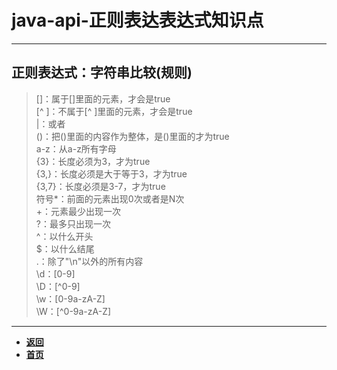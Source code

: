 # java-api-正则表达表达式知识点

---

 ## 正则表达式：字符串比较(规则)
 
 > []：属于[]里面的元素，才会是true  
[^ ]：不属于[^ ]里面的元素，才会是true  
|：或者  
()：把()里面的内容作为整体，是()里面的才为true  
a-z：从a-z所有字母  
{3}：长度必须为3，才为true  
{3,}：长度必须是大于等于3，才为true  
{3,7}：长度必须是3-7，才为true  
符号*：前面的元素出现0次或者是N次  
+：元素最少出现一次  
?：最多只出现一次  
^：以什么开头  
$：以什么结尾  
.：除了"\n"以外的所有内容  
\d：[0-9]  
\D：[^0-9]  
\w：[0-9a-zA-Z]  
\W：[^0-9a-zA-Z]  

---

- [**返回**](https://code.aliyun.com/kangxianghui/studywrod/tree/master/%E5%A4%A7%E4%BA%8C%E5%AD%A6%E4%B9%A0%E7%9F%A5%E8%AF%86%E7%82%B9/java)
- [**首页**](https://code.aliyun.com/kangxianghui/studywrod/tree/master)